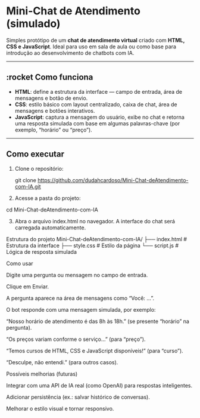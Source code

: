 # Mini-Chat de Atendimento (simulado)

Simples protótipo de um **chat de atendimento virtual** criado com **HTML, CSS e JavaScript**. Ideal para uso em sala de aula ou como base para introdução ao desenvolvimento de chatbots com IA.

---

## :rocket Como funciona

- **HTML**: define a estrutura da interface — campo de entrada, área de mensagens e botão de envio.
- **CSS**: estilo básico com layout centralizado, caixa de chat, área de mensagens e botões interativos.
- **JavaScript**: captura a mensagem do usuário, exibe no chat e retorna uma resposta simulada com base em algumas palavras-chave (por exemplo, “horário” ou “preço”).

---

##  Como executar

1. Clone o repositório:
  
   git clone https://github.com/dudahcardoso/Mini-Chat-deAtendimento-com-IA.git

2. Acesse a pasta do projeto:

cd Mini-Chat-deAtendimento-com-IA

3. Abra o arquivo index.html no navegador. A interface do chat será carregada automaticamente.

Estrutura do projeto
Mini-Chat-deAtendimento-com-IA/
├── index.html     # Estrutura da interface
├── style.css      # Estilo da página
└── script.js      # Lógica de resposta simulada

Como usar

Digite uma pergunta ou mensagem no campo de entrada.

Clique em Enviar.

A pergunta aparece na área de mensagens como “Você: …”.

O bot responde com uma mensagem simulada, por exemplo:

“Nosso horário de atendimento é das 8h às 18h.” (se presente “horário” na pergunta).

“Os preços variam conforme o serviço…” (para “preço”).

“Temos cursos de HTML, CSS e JavaScript disponíveis!” (para “curso”).

“Desculpe, não entendi.” (para outros casos).

Possíveis melhorias (futuras)

Integrar com uma API de IA real (como OpenAI) para respostas inteligentes.

Adicionar persistência (ex.: salvar histórico de conversas).

Melhorar o estilo visual e tornar responsivo.